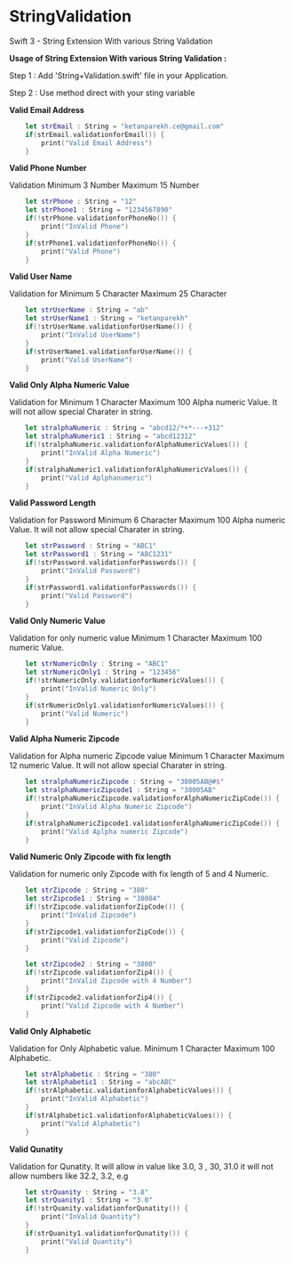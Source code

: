 # StringValidation
Swift 3 - String Extension With various String Validation  


**Usage of String Extension With various String Validation :**

Step 1 : Add 'String+Validation.swift' file in your Application. 

Step 2 : 
Use method direct with your sting variable

**Valid Email Address**

```swift
    let strEmail : String = "ketanparekh.ce@gmail.com"
    if(strEmail.validationforEmail()) {
        print("Valid Email Address")
    }
```

**Valid Phone Number**

Validation Minimum 3 Number Maximum 15 Number 

```swift
    let strPhone : String = "12"
    let strPhone1 : String = "1234567890"
    if(!strPhone.validationforPhoneNo()) {
        print("InValid Phone")
    }
    if(strPhone1.validationforPhoneNo()) {
        print("Valid Phone")
    }
```
**Valid User Name**

Validation for Minimum 5 Character Maximum 25 Character 

```swift
    let strUserName : String = "ab"
    let strUserName1 : String = "ketanparekh"
    if(!strUserName.validationforUserName()) {
        print("InValid UserName")
    }
    if(strUserName1.validationforUserName()) {
        print("Valid UserName")
    }
```
**Valid Only Alpha Numeric Value**

Validation for Minimum 1 Character Maximum 100 Alpha numeric Value. It will not allow special Charater in string. 


```swift
    let stralphaNumeric : String = "abcd12/*+*---+312"
    let stralphaNumeric1 : String = "abcd12312"
    if(!stralphaNumeric.validationforAlphaNumericValues()) {
        print("InValid Alpha Numeric")
    }
    if(stralphaNumeric1.validationforAlphaNumericValues()) {
        print("Valid Aplphanumeric")
    }
```
**Valid Password Length**

Validation for Password Minimum 6 Character Maximum 100 Alpha numeric Value. It will not allow special Charater in string. 

```swift
    let strPassword : String = "ABC1"
    let strPassword1 : String = "ABC1231"
    if(!strPassword.validationforPasswords()) {
        print("InValid Password")
    }
    if(strPassword1.validationforPasswords()) {
        print("Valid Password")
    }
```
**Valid Only Numeric Value**

Validation for only numeric value Minimum 1 Character Maximum 100 numeric Value.

```swift 
    let strNumericOnly : String = "ABC1"
    let strNumericOnly1 : String = "123456"
    if(!strNumericOnly.validationforNumericValues()) {
        print("InValid Numeric Only")
    }
    if(strNumericOnly1.validationforNumericValues()) {
        print("Valid Numeric")
    }
```
**Valid Alpha Numeric Zipcode**

Validation for Alpha numeric Zipcode value Minimum 1 Character Maximum 12 numeric Value. It will not allow special Charater in string.

```swift 
    let stralphaNumericZipcode : String = "38005AB@#$"
    let stralphaNumericZipcode1 : String = "38005AB"
    if(!stralphaNumericZipcode.validationforAlphaNumericZipCode()) {
        print("InValid Alpha Numeric Zipcode")
    }
    if(stralphaNumericZipcode1.validationforAlphaNumericZipCode()) {
        print("Valid Aplpha numeric Zipcode")
    }
```
**Valid Numeric Only Zipcode with fix length**

Validation for numeric only Zipcode with fix length of 5 and 4 Numeric. 

```swift 
    let strZipcode : String = "380"
    let strZipcode1 : String = "38004"
    if(!strZipcode.validationforZipCode()) {
        print("InValid Zipcode")
    }
    if(strZipcode1.validationforZipCode()) {
        print("Valid Zipcode")
    }

    let strZipcode2 : String = "3800"
    if(!strZipcode.validationforZip4()) {
        print("InValid Zipcode with 4 Number")
    }
    if(strZipcode2.validationforZip4()) {
        print("Valid Zipcode with 4 Number")
    }
```
**Valid Only Alphabetic**

Validation for Only Alphabetic value. Minimum 1 Character Maximum 100 Alphabetic. 

```swift 
    let strAlphabetic : String = "380"
    let strAlphabetic1 : String = "abcABC"
    if(!strAlphabetic.validationforAlphabeticValues()) {
        print("InValid Alphabetic")
    }
    if(strAlphabetic1.validationforAlphabeticValues()) {
        print("Valid Alphabetic")
    }
```        
**Valid Qunatity**

Validation for Qunatity. It will allow in value like 3.0, 3 , 30, 31.0 it will not allow numbers like 32.2, 3.2, e.g 

```swift         
    let strQuanity : String = "3.8"
    let strQuanity1 : String = "3.0"
    if(!strQuanity.validationforQunatity()) {
        print("InValid Quantity")
    }
    if(strQuanity1.validationforQunatity()) {
        print("Valid Quantity")
    }
```
